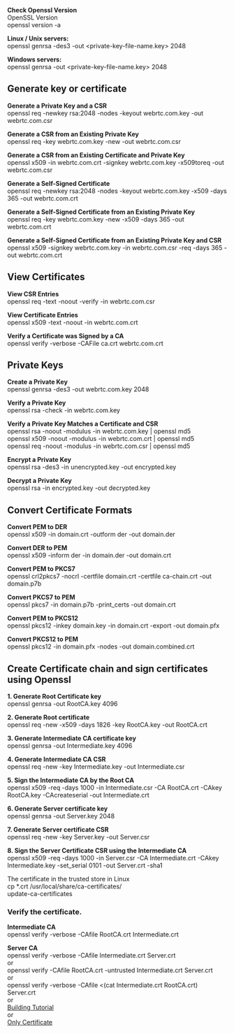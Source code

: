 **Check Openssl Version**  
OpenSSL Version  
openssl version -a
  
  
**Linux / Unix servers:**  
openssl genrsa -des3 -out <private-key-file-name.key> 2048
  
**Windows servers:**  
openssl genrsa -out <private-key-file-name.key>  2048
  
## Generate key or certificate
**Generate a Private Key and a CSR**  
openssl req -newkey rsa:2048 -nodes -keyout webrtc.com.key -out webrtc.com.csr
  
**Generate a CSR from an Existing Private Key**  
openssl req -key webrtc.com.key -new -out webrtc.com.csr
  
**Generate a CSR from an Existing Certificate and Private Key**  
openssl x509 -in webrtc.com.crt -signkey webrtc.com.key -x509toreq -out webrtc.com.csr
  
**Generate a Self-Signed Certificate**  
openssl req -newkey rsa:2048 -nodes -keyout webrtc.com.key -x509 -days 365 -out webrtc.com.crt
  
**Generate a Self-Signed Certificate from an Existing Private Key**  
openssl req -key webrtc.com.key -new -x509 -days 365 -out webrtc.com.crt
  
**Generate a Self-Signed Certificate from an Existing Private Key and CSR**  
openssl x509 -signkey webrtc.com.key -in webrtc.com.csr -req -days 365 -out webrtc.com.crt
  
## View Certificates
**View CSR Entries**  
openssl req -text -noout -verify -in webrtc.com.csr
  
**View Certificate Entries**  
openssl x509 -text -noout -in webrtc.com.crt
  
**Verify a Certificate was Signed by a CA**  
openssl verify -verbose -CAFile ca.crt webrtc.com.crt
  
## Private Keys
**Create a Private Key**  
openssl genrsa -des3 -out webrtc.com.key 2048
  
**Verify a Private Key**  
openssl rsa -check -in webrtc.com.key
  
**Verify a Private Key Matches a Certificate and CSR**  
openssl rsa -noout -modulus -in webrtc.com.key | openssl md5  
openssl x509 -noout -modulus -in webrtc.com.crt | openssl md5  
openssl req -noout -modulus -in webrtc.com.csr | openssl md5  
  
**Encrypt a Private Key**  
openssl rsa -des3 -in unencrypted.key -out encrypted.key
  
**Decrypt a Private Key**  
openssl rsa -in encrypted.key -out decrypted.key
  
## Convert Certificate Formats
**Convert PEM to DER**  
openssl x509 -in domain.crt -outform der -out domain.der
  
**Convert DER to PEM**  
openssl x509 -inform der -in domain.der -out domain.crt
  
**Convert PEM to PKCS7**  
openssl crl2pkcs7 -nocrl -certfile domain.crt -certfile ca-chain.crt -out domain.p7b
  
**Convert PKCS7 to PEM**  
openssl pkcs7 -in domain.p7b -print_certs -out domain.crt
  
**Convert PEM to PKCS12**  
openssl pkcs12 -inkey domain.key -in domain.crt -export -out domain.pfx
  
**Convert PKCS12 to PEM**  
openssl pkcs12 -in domain.pfx -nodes -out domain.combined.crt
  
## Create Certificate chain and sign certificates using Openssl  
**1. Generate Root Certificate key**  
openssl genrsa -out RootCA.key 4096
  
**2. Generate Root certificate**  
openssl req -new -x509 -days 1826 -key RootCA.key -out RootCA.crt
  
**3. Generate Intermediate CA certificate key**  
openssl genrsa -out Intermediate.key 4096
  
**4. Generate Intermediate CA CSR**  
openssl req -new -key Intermediate.key -out Intermediate.csr
  
**5. Sign the Intermediate CA by the Root CA**  
openssl x509 -req -days 1000 -in Intermediate.csr -CA RootCA.crt -CAkey RootCA.key -CAcreateserial -out Intermediate.crt
  
**6. Generate Server certificate key**  
openssl genrsa -out Server.key 2048
  
**7. Generate Server certificate CSR**  
openssl req -new -key Server.key -out Server.csr
  
**8. Sign the Server Certificate CSR using the Intermediate CA**  
openssl x509 -req -days 1000 -in Server.csr -CA Intermediate.crt -CAkey Intermediate.key -set_serial 0101 -out Server.crt -sha1
  
The certificate in the trusted store in Linux  
cp *.crt  /usr/local/share/ca-certificates/  
update-ca-certificates  
  
### Verify the certificate.  
**Intermediate CA**  
openssl verify -verbose -CAfile RootCA.crt Intermediate.crt
  
**Server CA**  
openssl verify -verbose -CAfile Intermediate.crt Server.crt  
or  
openssl verify -CAfile RootCA.crt -untrusted Intermediate.crt Server.crt  
or  
openssl verify -verbose -CAfile <(cat Intermediate.crt RootCA.crt) Server.crt  
or  
[Building Tutorial](https://dadhacks.org/2017/12/27/building-a-root-ca-and-an-intermediate-ca-using-openssl-and-debian-stretch/)  
or  
[Only Certificate](https://gist.github.com/cecilemuller/9492b848eb8fe46d462abeb26656c4f8)
  
  

